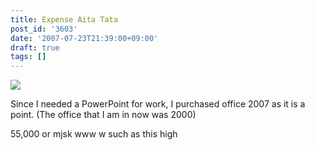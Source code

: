 ```yaml
---
title: Expense Aita Tata
post_id: '3603'
date: '2007-07-23T21:39:00+09:00'
draft: true
tags: []
---
```


![](https://danmaq.com/image/mixi/2007/507095227_46_s.jpg)

Since I needed a PowerPoint for work, I purchased office 2007 as it is a point. (The office that I am in now was 2000)

55,000 or mjsk www w such as this high
